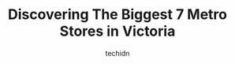 ---
layout: ampstory
image: https://i0.wp.com/www.auto.or.id/wp-content/uploads/2023/06/metro-inn-0-victoria-1686324038.jpeg?resize=640,853
author: techidn
featured: false
description: Victoria, British Columbia, Canada is a haven for Metro enthusiasts, boasting an impressive array of 7 top-notch establishments. Whether youre a seasoned connoisseur or simply curious to ex
title: Discovering The Biggest 7 Metro Stores in Victoria
cover:
   title: Discovering The Biggest 7 Metro Stores in Victoria
   subtitle: AUTO.OR.ID
   background: https://www.auto.or.id/wp-content/uploads/2023/06/metro-inn-0-victoria-1686324038.jpeg

pages: 
 - layout: thirds
   top: <h1>#1 Subway</h1>
   bottom: "<p>Interior of the building smells and looks gross and unclean. Most of the toppings were starting to rot. One of the staff members stood there texting on her phone for 5 mi</p>"
   background: https://www.auto.or.id/wp-content/uploads/2023/06/metro-inn-1-victoria-1686324040.jpeg
   backgroundblur: true
 - layout: thirds
   top: <h1>#2 Subway</h1>
   bottom: "<p>1090 Fort St Unit 100, Victoria, BC V8V 3K4, Canada</p>"
   background: https://www.auto.or.id/wp-content/uploads/2023/06/metro-inn-2-victoria-1686324041.jpeg
   cta:
      link: https://www.auto.or.id/discovering-the-biggest-7-metro-stores-in-victoria/
      text: Discovering The Biggest 7 Metro Stores in Victoria
 - layout: thirds
   top: <h1>#3 Capital City Station</h1>
   bottom: "<p>721 Douglas St, Victoria, BC V8W 2B4, Canada</p>"
   background: https://images.unsplash.com/photo-1627667928346-5fc86d099a5c?ixlib=rb-4.0.3&ixid=MnwxMjA3fDB8MHxwaG90by1wYWdlfHx8fGVufDB8fHx8&auto=format&fit=crop&w=640&h=853&q=80
   cta:
      link: https://www.auto.or.id/discovering-the-biggest-7-metro-stores-in-victoria/
      text: Discovering The Biggest 7 Metro Stores in Victoria
 - layout: thirds
   top: <h1>#4 Subway</h1>
   bottom: "<p>1568 Fort St, Victoria, BC V8S 5J2, Canada</p>"
   background: https://images.unsplash.com/photo-1580540149927-0d212125eadb?ixlib=rb-4.0.3&ixid=MnwxMjA3fDB8MHxwaG90by1wYWdlfHx8fGVufDB8fHx8&auto=format&fit=crop&w=640&h=853&q=80
   cta:
      link: https://www.auto.or.id/discovering-the-biggest-7-metro-stores-in-victoria/
      text: Discovering The Biggest 7 Metro Stores in Victoria
 - layout: thirds
   top: <h1>#5 Metro Studio Theatre</h1>
   bottom: "<p>1411 Quadra St, Victoria, BC V8W 2L2, Canada</p>"
   background: https://images.unsplash.com/photo-1617498115500-a71a00d2f6c3?ixlib=rb-4.0.3&ixid=MnwxMjA3fDB8MHxwaG90by1wYWdlfHx8fGVufDB8fHx8&auto=format&fit=crop&w=640&h=853&q=80
   cta:
      link: https://www.auto.or.id/discovering-the-biggest-7-metro-stores-in-victoria/
      text: Discovering The Biggest 7 Metro Stores in Victoria
 - layout: thirds
   top: <h1>#6 Subway</h1>
   bottom: "<p>1111 Blanshard St Suite #101, Victoria, BC V8W 2H7, Canada</p>"
   background: https://images.unsplash.com/photo-1579530190412-b35a65e17c8d?ixlib=rb-4.0.3&ixid=MnwxMjA3fDB8MHxwaG90by1wYWdlfHx8fGVufDB8fHx8&auto=format&fit=crop&w=640&h=853&q=80
   cta:
      link: https://www.auto.or.id/discovering-the-biggest-7-metro-stores-in-victoria/
      text: Discovering The Biggest 7 Metro Stores in Victoria
 - layout: thirds
   top: <h1>#7 Subway</h1>
   bottom: "<p>239 Menzies St, Victoria, BC V8V 2G6, Canada</p>"
   background: https://images.unsplash.com/photo-1631526090968-6979b72f2ce2?ixlib=rb-4.0.3&ixid=MnwxMjA3fDB8MHxwaG90by1wYWdlfHx8fGVufDB8fHx8&auto=format&fit=crop&w=640&h=853&q=80
   cta:
      link: https://www.auto.or.id/discovering-the-biggest-7-metro-stores-in-victoria/
      text: Discovering The Biggest 7 Metro Stores in Victoria
 - layout: thirds
   middle: Continue reading...
   background: https://images.unsplash.com/photo-1523676060187-f55189a71f5e?ixlib=rb-4.0.3&ixid=MnwxMjA3fDB8MHxwaG90by1wYWdlfHx8fGVufDB8fHx8&auto=format&fit=crop&w=640&h=853&q=80
   cta:
      link: https://www.auto.or.id/discovering-the-biggest-7-metro-stores-in-victoria/
      text: Discovering The Biggest 7 Metro Stores in Victoria

---